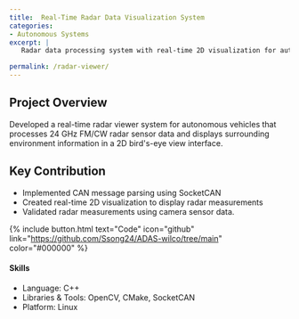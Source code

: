 ```yaml
---
title:  Real-Time Radar Data Visualization System
categories:
- Autonomous Systems
excerpt: |
   Radar data processing system with real-time 2D visualization for autonomous vehicles.

permalink: /radar-viewer/
---
```


## Project Overview
Developed a real-time radar viewer system for autonomous vehicles that processes 24 GHz FM/CW radar sensor data and displays surrounding environment information in a 2D bird's-eye view interface.

## Key Contribution
- Implemented CAN message parsing using SocketCAN 
- Created real-time 2D visualization to display radar measurements
- Validated radar measurements using camera sensor data.

{% include button.html text="Code" icon="github" link="https://github.com/Ssong24/ADAS-wilco/tree/main" color="#000000" %}

#### Skills
- Language: C++
- Libraries & Tools: OpenCV, CMake, SocketCAN
- Platform: Linux
